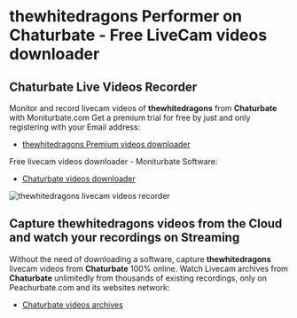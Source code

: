 # thewhitedragons Performer on Chaturbate - Free LiveCam videos downloader

## Chaturbate Live Videos Recorder

Monitor and record livecam videos of **thewhitedragons** from **Chaturbate** with Moniturbate.com
Get a premium trial for free by just and only registering with your Email address:
* [thewhitedragons Premium videos downloader](https://moniturbate.com/request-demo-licence-key.html)

Free livecam videos downloader - Moniturbate Software:
* [Chaturbate videos downloader](https://moniturbate.com/moniturbate-download-software.html)

![thewhitedragons livecam videos recorder](https://peachurnet.com/templates/moniturbate-software.png)


## Capture thewhitedragons videos from the Cloud and watch your recordings on Streaming

Without the need of downloading a software, capture **thewhitedragons** livecam videos from **Chaturbate** 100% online.
Watch Livecam archives from **Chaturbate** unlimitedly from thousands of existing recordings, only on Peachurbate.com and its websites network:
* [Chaturbate videos archives](https://peachurnet.com/)